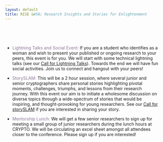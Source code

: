 ```yaml
---
layout: default
title: RISE &#58; Research Insights and Stories for Enlightenment
---
```



<div style="padding-top: 30px;"></div>







<div style="padding-top: 20px;"></div>










<ul>
<li><p><span style="color:#8d7698">Lightning Talks and Social Event: </span> If you are a student who identifies as a woman and wish to present your published or ongoing research to your peers, this event is for you. We will start with some technical lightning talks (see our <a href="https://ewcacrypto2023.github.io/callForTalks.html"> Call for Lightning Talks</a>). Towards the end we will have fun social activities. Join us to connect and hangout with your peers! </p> </li>
	
<li><p><span style="color:#8d7698"> StorySLAM: </span> This will be a 2 hour session, where several junior and senior cryptographers share personal stories highlighting pivotal moments, challenges, triumphs, and lessons from their research journey. With this event our aim is to initiate a wholesome discussion on diverse topics through a wide-spectrum of stories that would be inspiring, and thought-provoking for young researchers. See our <a href="https://ewcacrypto2023.github.io/storySLAM.html"> Call for storySLAM</a> if you are interested in sharing your story.</p> </li>

<li><p><span style="color:#8d7698"> Mentorship Lunch: </span> We will get a few senior researchers to sign up for meeting a small group of junior researchers during the lunch hours at CRYPTO. We will be circulating an excel sheet amongst all attendees closer to the conference. Please sign up if you are interested!</p> </li>
</ul>

<div style="padding-top: 40px;"></div>





<div style="padding-top: 150px;"></div>






